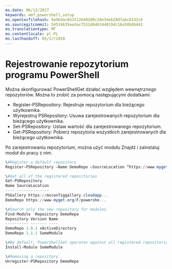 ```yaml
---
ms.date: 06/12/2017
keywords: wmf,powershell,setup
ms.openlocfilehash: 9a9bdac652512640209c20e3deb20d7abc0142c6
ms.sourcegitcommit: 54534635eedacf531d8d6344019dc16a50b8b441
ms.translationtype: MT
ms.contentlocale: pl-PL
ms.lasthandoff: 05/17/2018
---
```

# <a name="register-a-powershell-repository"></a>Rejestrowanie repozytorium programu PowerShell
Można skonfigurować PowerShellGet działać względem wewnętrznego repozytoriów. Można to zrobić za pomocą następującymi dodatkami:
- Register-PSRepository: Rejestruje repozytorium dla bieżącego użytkownika.
- Wyrejestruj PSRepository: Usuwa zarejestrowanych repozytorium dla bieżącego użytkownika.
- Set-PSRepository: Ustaw wartość dla zarejestrowanego repozytorium.
- Get-PSRepository: Pobierz repozytoria wszystkich zarejestrowanych dla bieżącego użytkownika.

Po zarejestrowaniu repozytorium, można użyć modułu Znajdź i zainstaluj moduł do pracy z nim.

```powershell
\#Register a default repository
Register-PSRepository –Name DemoRepo –SourceLocation “https://www.myget.org/F/powershellgetdemo/api/v2” –PublishLocation “<https://www.myget.org/F/powershellgetdemo/api/v2>/package” –InstallationPolicy –Trusted

\#Get all of the registered repositories
Get-PSRepository
Name SourceLocation
---- --------------
PSGallery https://msconfiggallery.cloudapp...
DemoRepo https://www.myget.org/F/powershe...

\#Search only the new repository for modules
Find-Module -Repository DemoRepo
Repository Version Name
---------- ------- ----
DemoRepo 1.0.1 xActiveDirectory
DemoRepo 1.1.1 SomeModule

\#By default, PowerShellGet operates against all registered repositories when none is specified. In this example, the “SomeModule” module is installed from the DemoRepo.
Install-Module SomeModule

\#Removing a repository
Unregister-PSRepository DemoRepo
```
